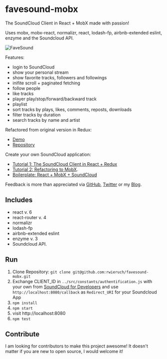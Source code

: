 # favesound-mobx

The SoundCloud Client in React + MobX made with passion!

Uses mobx, mobx-react, normalizr, react, lodash-fp, airbnb-extended eslint, enzyme and the Soundcloud API.

![FaveSound](https://s15.postimg.org/3t5581x2j/Screen_Shot_2016_08_25_at_15_18_44.png)

Features:
* login to SoundCloud
* show your personal stream
* show favorite tracks, followers and followings
* inifite scroll + paginated fetching
* follow people
* like tracks
* player play/stop/forward/backward track
* playlist
* sort tracks by plays, likes, comments, reposts, downloads
* filter tracks by duration
* search tracks by name and artist

Refactored from original version in Redux:
* [Demo](http://www.favesound.de/)
* [Repository](https://github.com/rwieruch/favesound-redux)

Create your own SoundCloud application:
* [Tutorial 1: The SoundCloud Client in React + Redux](http://www.robinwieruch.de/the-soundcloud-client-in-react-redux/)
* [Tutorial 2: Refactoring to MobX](http://www.robinwieruch.de/mobx-react/).
* [Boilerplate: React + MobX + SoundCloud](https://github.com/rwieruch/react-mobx-soundcloud)

Feedback is more than appreciated via [GitHub](https://github.com/rwieruch), [Twitter](https://twitter.com/rwieruch) or my [Blog](http://www.robinwieruch.de/).

## Includes

* react v. 6
* react-router v. 4
* normalizr
* lodash-fp
* airbnb-extended eslint
* enzyme v. 3
* Soundcloud API.

## Run

1. Clone Repository: `git clone git@github.com:rwieruch/favesound-mobx.git`
2. Exchange CLIENT_ID in `../src/constants/authentification.js` with your own from [SoundCloud for Developers](https://developers.soundcloud.com/) and use `http://localhost:8080/callback` as `Redirect_URI` for your Soundcloud App
3. `npm install`
4. `npm start`
5. visit http://localhost:8080
6. `npm test`

## Contribute

I am looking for contributors to make this project awesome! It doesn't matter if you are new to open source, I would welcome it!

